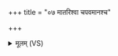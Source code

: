 +++
title = "०७ मातरिश्वा चपवमानश्च"

+++
<details><summary>मूलम् (VS)</summary>

मा॑त॒रिश्वा॑ च॒पव॑मानश्च विपथवा॒हौ वातः॒ सार॑थी रे॒ष्मा प्र॑तो॒दः ॥
</details>